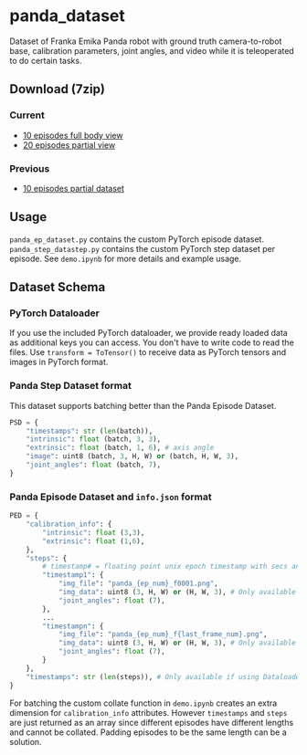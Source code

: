 # panda_dataset
Dataset of Franka Emika Panda robot with ground truth camera-to-robot base, calibration parameters, joint angles, and video while it is teleoperated to do certain tasks.


## Download (7zip)
### Current
- [10 episodes full body view](https://drive.google.com/file/d/1VAqf5pfmrYJ64kDeSYfRVHPjkYAv-yAF/view)
- [20 episodes partial view](https://drive.google.com/file/d/1jbzwUwRSSRJgmMVY_rM1u_1ghXLL36ax/view)
### Previous
- [10 episodes partial dataset](https://drive.google.com/file/d/1JN1RARqZaM1HpZEr-ZnHOR5Q0k_BtRLe/view)
## Usage
`panda_ep_dataset.py` contains the custom PyTorch episode dataset. `panda_step_datastep.py` contains the custom PyTorch step dataset per episode. See `demo.ipynb` for more details and example usage.

## Dataset Schema
### PyTorch Dataloader
If you use the included PyTorch dataloader, we provide ready loaded data as additional keys you can access. You don't have to write code to read the files. Use `transform = ToTensor()` to receive data as PyTorch tensors and images in PyTorch format. 
### Panda Step Dataset format
This dataset supports batching better than the Panda Episode Dataset.
```python
PSD = {
    "timestamps": str (len(batch)),
    "intrinsic": float (batch, 3, 3),
    "extrinsic": float (batch, 1, 6), # axis angle
    "image": uint8 (batch, 3, H, W) or (batch, H, W, 3),
    "joint_angles": float (batch, 7),
}
```
### Panda Episode Dataset and `info.json` format
```python
PED = {
    "calibration_info": {
        "intrinsic": float (3,3),
        "extrinsic": float (1,6),
    },
    "steps": {
        # timestamp# = floating point unix epoch timestamp with secs and nsecs as strings
        "timestamp1": {
            "img_file": "panda_{ep_num}_f0001.png",
            "img_data": uint8 (3, H, W) or (H, W, 3), # Only available if using Dataloader.
            "joint_angles": float (7),
        },
        ...
        "timestampn": {
            "img_file": "panda_{ep_num}_f{last_frame_num}.png",
            "img_data": uint8 (3, H, W) or (H, W, 3), # Only available if using Dataloader.
            "joint_angles": float (7),
        }
    },
    "timestamps": str (len(steps)), # Only available if using Dataloader
}
```
For batching the custom collate function in `demo.ipynb` creates an extra dimension for `calibration_info` attributes. However `timestamps` and `steps` are just returned as an array since different episodes have different lengths and cannot be collated. Padding episodes to be the same length can be a solution.
